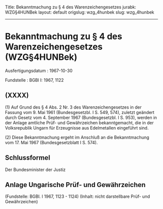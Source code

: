 Title: Bekanntmachung zu § 4 des Warenzeichengesetzes
jurabk: WZG§4HUNBek
layout: default
origslug: wzg_4hunbek
slug: wzg_4hunbek

---

# Bekanntmachung zu § 4 des Warenzeichengesetzes (WZG§4HUNBek)

Ausfertigungsdatum
:   1967-10-30

Fundstelle
:   BGBl I: 1967, 1122



## (XXXX)

(1) Auf Grund des § 4 Abs. 2 Nr. 3 des Warenzeichengesetzes in der
Fassung vom 9. Mai 1961 (Bundesgesetzbl. I S. 549, 574), zuletzt
geändert durch Gesetz vom 4. September 1967 (Bundesgesetzbl. I S.
953), werden in der Anlage amtliche Prüf- und Gewährzeichen
bekanntgemacht, die in der Volksrepublik Ungarn für Erzeugnisse aus
Edelmetallen eingeführt sind.

(2) Diese Bekanntmachung ergeht im Anschluß an die Bekanntmachung vom
17\. Mai 1967 (Bundesgesetzblatt I S. 574).


## Schlussformel

Der Bundesminister der Justiz


## Anlage Ungarische Prüf- und Gewährzeichen

(Fundstelle: BGBl. I 1967, 1123 - 1124)
(Inhalt: nicht darstellbare Prüf- und Gewährzeichen)

